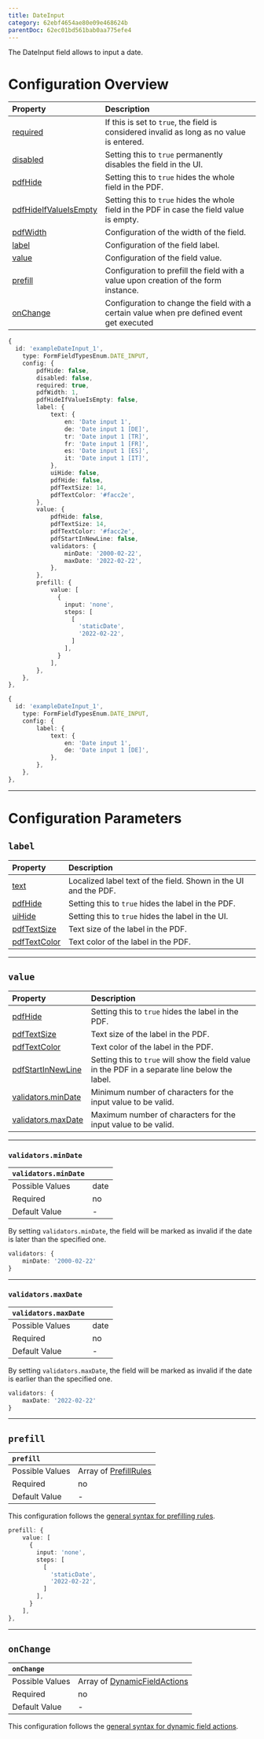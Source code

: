 ```yaml
---
title: DateInput
category: 62ebf4654ae80e09e468624b
parentDoc: 62ec01bd561bab0aa775efe4
---
```



The DateInput field allows to input a date.
# Configuration Overview

| Property                                                                     | Description                      |
| :--------------------------------------------------------------------------- | :--------------------------------|
| [required](./24-general-properties/#required)                                | If this is set to `true`, the field is considered invalid as long as no value is entered. |
| [disabled](./24-general-properties/#disabled)                                | Setting this to `true` permanently disables the field in the UI. |
| [pdfHide](./24-general-properties/#pdfhide)                                  | Setting this to `true` hides the whole field in the PDF. |
| [pdfHideIfValueIsEmpty](./24-general-properties/#pdfhideifvalueisempty)      | Setting this to `true` hides the whole field in the PDF in case the field value is empty. |
| [pdfWidth](./24-general-properties/#pdfwidth)                                | Configuration of the width of the field. |
| [label](#label)                                                              | Configuration of the field label. |
| [value](#value)                                                              | Configuration of the field value. |
| [prefill](#prefill)                                                          | Configuration to prefill the field with a value upon creation of the form instance. |
| [onChange](#onchange)                                                        | Configuration to change the field with a certain value when pre defined event get executed |

``` typescript (complete)
{
  id: 'exampleDateInput_1',
    type: FormFieldTypesEnum.DATE_INPUT,
    config: {
        pdfHide: false,
        disabled: false,
        required: true,
        pdfWidth: 1,
        pdfHideIfValueIsEmpty: false,
        label: {
            text: {
                en: 'Date input 1',
                de: 'Date input 1 [DE]',
                tr: 'Date input 1 [TR]',
                fr: 'Date input 1 [FR]',
                es: 'Date input 1 [ES]',
                it: 'Date input 1 [IT]',
            },
            uiHide: false,
            pdfHide: false,
            pdfTextSize: 14,
            pdfTextColor: '#facc2e',
        },
        value: {
            pdfHide: false,
            pdfTextSize: 14,
            pdfTextColor: '#facc2e',
            pdfStartInNewLine: false,
            validators: {
                minDate: '2000-02-22',
                maxDate: '2022-02-22',
            },
        },
        prefill: {
            value: [
              {
                input: 'none',
                steps: [
                  [
                    'staticDate',
                    '2022-02-22',
                  ]
                ],
              }
            ],
        },
    },
},
```
``` typescript (minimal)
{
  id: 'exampleDateInput_1',
    type: FormFieldTypesEnum.DATE_INPUT,
    config: {
        label: {
            text: {
                en: 'Date input 1',
                de: 'Date input 1 [DE]',
            },
        },
    },
},
```

---
# Configuration Parameters

## `label`

| Property                                                    | Description                       |
| :---------------------------------------------------------- | :-------------------------------- |
| [text](./24-general-properties/#text)                       | Localized label text of the field. Shown in the UI and the PDF. |
| [pdfHide](./24-general-properties/#pdfhide)                 | Setting this to `true` hides the label in the PDF. |
| [uiHide](./24-general-properties/#uihide)                   | Setting this to `true` hides the label in the UI. |
| [pdfTextSize](./24-general-properties/#pdftextsize)         | Text size of the label in the PDF. |
| [pdfTextColor](./24-general-properties/#pdftextcolor)       | Text color of the label in the PDF. |

---
## `value`

| Property                                                                        | Description                                                                                     |
| :------------------------------------------------------------------------------ | :---------------------------------------------------------------------------------------------- |
| [pdfHide](./24-general-properties/#pdfhide)                                     | Setting this to `true` hides the label in the PDF. |
| [pdfTextSize](./24-general-properties/#pdftextsize)                             | Text size of the label in the PDF. |
| [pdfTextColor](./24-general-properties/#pdftextcolor)                           | Text color of the label in the PDF. |
| [pdfStartInNewLine](./24-general-properties/#pdfstartinnewline)                 | Setting this to `true` will show the field value in the PDF in a separate line below the label. |
| [validators.minDate](#minDate)                                                  | Minimum number of characters for the input value to be valid.                                   |
| [validators.maxDate](#maxDate)                                                  | Maximum number of characters for the input value to be valid.                                   |


---
### `validators.minDate`

| `validators.minDate`     |                 |
| :-------------- | :-------------- |
| Possible Values | date      |
| Required        | no              |
| Default Value   | -               |

By setting `validators.minDate`, the field will be marked as invalid if the date is later than the specified one.

``` typescript
validators: {
    minDate: '2000-02-22'
}
```

---
### `validators.maxDate`

| `validators.maxDate`     |                 |
| :-------------- | :-------------- |
| Possible Values | date     |
| Required        | no              |
| Default Value   | -               |

By setting `validators.maxDate`, the field will be marked as invalid if the date is earlier than the specified one.

``` typescript
validators: {
    maxDate: '2022-02-22'
}
```

---

## `prefill`

| `prefill`                  |                                                                     |
| :------------------------- | :--------------                                                     |
| Possible Values            | Array of [PrefillRules](./25-prefill-rules)            |
| Required                   | no                                                                  |
| Default Value              | -                                                                   |

This configuration follows the [general syntax for prefilling rules](./25-prefill-rules).
``` typescript (static date)
prefill: {
    value: [
      {
        input: 'none',
        steps: [
          [
            'staticDate',
            '2022-02-22',
          ]
        ],
      }
    ],
},
```
---
## `onChange`

| `onChange`                 |                                                                        |
| :------------------------- | :--------------                                                        |
| Possible Values            | Array of [DynamicFieldActions](./26-on-change-rules) |
| Required                   | no                                                                     |
| Default Value              | -                                                                      |


This configuration follows the [general syntax for dynamic field actions](./26-on-change-rules).


